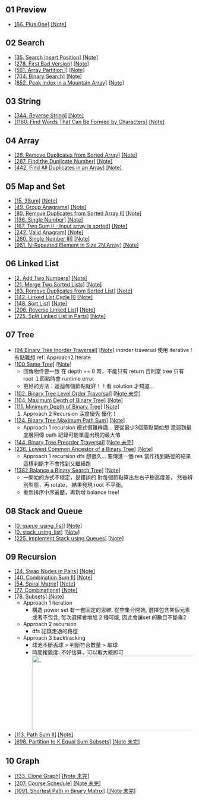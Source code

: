 ## 01 Preview
* [[66. Plus One]](./01_preview/66.%20Plus%20One/index.py)  [[Note]]()

## 02 Search
* [[35. Search Insert Position]](./02_search/35.%20Search%20Insert%20Position/index.py)  [[Note]]()
* [[278. First Bad Version]](./02_search/278.%20First%20Bad%20Version/index.py)  [[Note]]()
* [[561. Array Partition I]](./02_search/561.%20Array%20Partition%20I/index.py)  [[Note]]()
* [[704. Binary Search]](./02_search/704.%20Binary%20Search/index.py)  [[Note]]()
* [[852. Peak Index in a Mountain Array]](./02_search/852.%20Peak%20Index%20in%20a%20Mountain%20Array/index.py)  [[Note]]()

## 03 String
* [[344. Reverse String]](./03_string/344.%20Reverse%20String/index.py)  [[Note]]()
* [[1160. Find Words That Can Be Formed by Characters]](./03_string/1160.%20Find%20Words%20That%20Can%20Be%20Formed%20by%20Characters/index.py) [[Note]]()

## 04 Array
* [[26. Remove Duplicates from Sorted Array]](./04_array/26.%20Remove%20Duplicates%20from%20Sorted%20Array/index.py)  [[Note]]()
* [[287. Find the Duplicate Number]](./04_array/287.%20Find%20the%20Duplicate%20Number/index.py)  [[Note]]()
* [[442. Find All Duplicates in an Array]](./04_array/442.%20Find%20All%20Duplicates%20in%20an%20Array/index.py)  [[Note]]()

## 05 Map and Set
* [[15. 3Sum]](./05_map_and_set/15.%203Sum/index.py)  [[Note]]()
* [[49. Group Anagrams]](./05_map_and_set/49.%20Group%20Anagrams/index.py)  [[Note]]()
* [[80. Remove Duplicates from Sorted Array II]](./05_map_and_set/80.%20Remove%20Duplicates%20from%20Sorted%20Array%20II/index.py)  [[Note]]()
* [[136. Single Number]](./05_map_and_set/136.%20Single%20Number/index.py)  [[Note]]()
* [[167. Two Sum II - Input array is sorted]](./05_map_and_set/167.%20Two%20Sum%20II%20-%20Input%20array%20is%20sorted/index.py)  [[Note]]()
* [[242. Valid Anagram]](./05_map_and_set/242.%20Valid%20Anagram/index.py)  [[Note]]()
* [[260. Single Number III]](./05_map_and_set/260.%20Single%20Number%20III/index.py)  [[Note]]()
* [[961. N-Repeated Element in Size 2N Array]](./05_map_and_set/961.%20N-Repeated%20Element%20in%20Size%202N%20Array/index.py)  [[Note]]()

## 06 Linked List
* [[2. Add Two Numbers]](./06_linked_list/2.%20Add%20Two%20Numbers/index.py)  [[Note]]()
* [[21. Merge Two Sorted Lists]](./06_linked_list/21.%20Merge%20Two%20Sorted%20Lists/index.py)  [[Note]](https://hackmd.io/KzJHYRmRTdyfZA2xRfNMSw)
* [[83. Remove Duplicates from Sorted List]](./06_linked_list/83.%20Remove%20Duplicates%20from%20Sorted%20List/index.py)  [[Note]]()
* [[142. Linked List Cycle II]](./06_linked_list/142.%20Linked%20List%20Cycle%20II/index.py)  [[Note]]()
* [[148. Sort List]](./06_linked_list/148.%20Sort%20List/index.py)  [[Note]](https://hackmd.io/xie4spD_T_KfNJhq18KpKQ)
* [[206. Reverse Linked List]](./06_linked_list/206.%20Reverse%20Linked%20List/index.py)  [[Note]]()
* [[725. Split Linked List in Parts]](./06_linked_list/725.%20Split%20Linked%20List%20in%20Parts/index.py)  [[Note]]()

## 07 Tree
* [[94 Binary Tree Inorder Traversal]](./07_tree//94.%20Binary%20Tree%20Inorder%20Traversal/index.py)  [[Note]]()
    inorder traversal 使用 iterative ! 有點難想
    ref: Approach2 Iterate
* [[100 Same Tree]](./07_tree//100.%20Same%20Tree/index.py)  [[Note]]()
    * 回傳物件要一致
        在 depth == 0 時，不能只有 return
        否則當 tree 只有 root １節點時會 runtime error
    * 更好的方法：遞迴每個節點就好！！看 solution 才知道...
* [[102. Binary Tree Level Order Traversal]](./07_tree//102.%20Binary%20Tree%20Level%20Order%20Traversal/index.py)  [[Note 未完]](https://hackmd.io/ccXwdNbHSx6s1s3LMj2NlQ)
* [[104. Maximum Depth of Binary Tree]](./07_tree/104.%20Maximum%20Depth%20of%20Binary%20Tree/index.py)  [[Note]]()
* [[111. Minimum Depth of Binary Tree]](./07_tree//111.%20Minimum%20Depth%20of%20Binary%20Tree/index.py)  [[Note]]()
    1. Approach 2 Recursion 深度優先 優化！
* [[124. Binary Tree Maximum Path Sum]](./09_recursion//124.%20Binary%20Tree%20Maximum%20Path%20Sum/index.py)  [[Note]]()
    * Approach 1 recursion
        模式很難辨識...
        要從最少3個節點開始想
        遞迴到最底層回傳 path
        紀錄可能單邊出現的最大值
* [[144. Binary Tree Preorder Traversal]](./07_tree//144.%20Binary%20Tree%20Preorder%20Traversal/index.py)  [[Note 未完]](https://hackmd.io/1b3OJV4cRCWS_j_kkIMBzQ)
* [[236. Lowest Common Ancestor of a Binary Tree]](./09_recursion//236.%20Lowest%20Common%20Ancestor%20of%20a%20Binary%20Tree/index.py)  [[Note]]()
    * Approach 1 recursion
        dfs 想很久...
        要傳進一個 res 當作找到路徑的結果
        這樣判斷才不會找到又繼續跑
* [[1382 Balance a Binary Search Tree]](./07_tree//1382.%20Balance%20a%20Binary%20Search%20Tree/index.py)  [[Note]]()
    * 一開始的方式不穩定，是錯誤的
      對每個節點算出左右子樹高度差，
      然後辨別型態，再 rotate，
      結果發現 root 不平衡。
    * 重新排序中序遍歷，再新增 balance tree!

## 08 Stack and Queue
* [[0. queue_using_list]](./08_stack_and_queue/0.%20queue_using_list/index.py)  [[Note]]()
* [[0. stack_using_list]](./08_stack_and_queue/0.%20stack_using_list/index.py)  [[Note]]()
* [[225. Implement Stack using Queues]](./08_stack_and_queue/225.%20Implement%20Stack%20using%20Queues/index.py)  [[Note]]()

## 09 Recursion
* [[24. Swap Nodes in Pairs]](./09_recursion/24.%20Swap%20Nodes%20in%20Pairs/index.py)  [[Note]]()
* [[40. Combination Sum II]](./09_recursion//40.%20Combination%20Sum%20II/index.py)  [[Note]](https://hackmd.io/ZcK7IEXSTiiGGUUN7YXIsw)
* [[54. Spiral Matrix]](./09_recursion//54.%20Spiral%20Matrix/index.py)  [[Note]](https://hackmd.io/3em6KeTGTS2XTmhh5u3lmg)
* [[77. Combinations]](./09_recursion//77.%20Combinations/index.py)  [[Note]](https://hackmd.io/0RYLEAdvSt-U1prTlR-74A)
* [[78. Subsets]](./09_recursion//78.%20Subsets/index.py)  [[Note]]()
    * Approach 1 iteration
        * 構造 power set 有一套固定的思維, 從空集合開始, 選擇包含某個元素或者不包含, 每次選擇會增加 2 種可能, 因此會讓set 的數目不斷乘2 
    * Approach 2 recursion
        * dfs 記錄走過的路徑
    * Approach 3 backtracking
        * 球池不斷丟球 > 判斷符合數量 > 取球
        * 時間複雜度:
            不好估算，可以取大概即可
            <img src="https://i.imgur.com/wLEFtDI.jpg" alt="_" width="480" height="200"/>
* [[113. Path Sum II]](./09_recursion//113.%20Path%20Sum%20II/index.py)  [[Note]](https://hackmd.io/XgQPsr40TO-y65ObjHhKpA)
* [[698. Partition to K Equal Sum Subsets]](./09_recursion//698.%20Partition%20to%20K%20Equal%20Sum%20Subsets/index.py) [[Note 未完]](https://hackmd.io/wyFlT5PASsmaG-uMP2bEyQ)

## 10 Graph
* [[133. Clone Graph]](./08_graph//133.%20Clone%20Graph/index.py)  [[Note 未完]](https://hackmd.io/czrnXN2tSzmku8il2GMvhQ)
* [[207. Course Schedule]](./08_graph/207.%20Course%20Schedule/index.py)  [[Note 未完]](https://hackmd.io/_HDprlaHTRyXI_h7Sc-DLA?both)
* [[1091. Shortest Path in Binary Matrix]](./08_graph//1091.%20Shortest%20Path%20in%20Binary%20Matrix/index.py)  [[[Note 未完]](https://hackmd.io/UQHaj4bgQw2LBWfZwz0gFA)